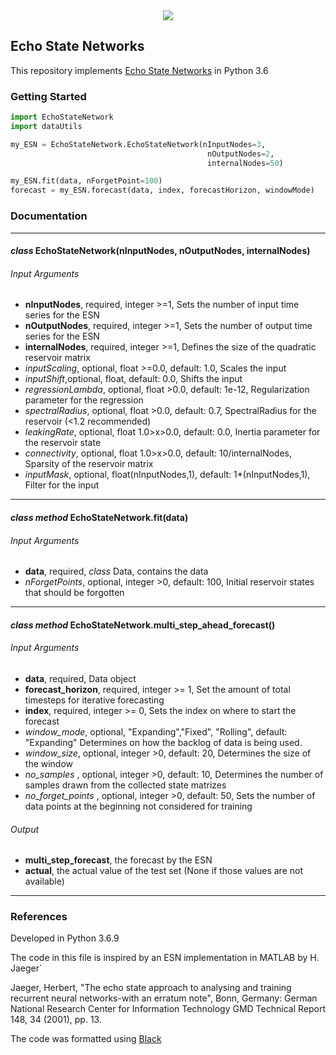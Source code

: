 <div align='center'>
  <img src='Pictures/ESN.png'>
</div>

## Echo State Networks

This repository implements [Echo State Networks](http://www.scholarpedia.org/article/Echo_state_network) in Python 3.6

### Getting Started

```py
import EchoStateNetwork
import dataUtils

my_ESN = EchoStateNetwork.EchoStateNetwork(nInputNodes=3,
                                            nOutputNodes=2, 
                                            internalNodes=50)

my_ESN.fit(data, nForgetPoint=100)
forecast = my_ESN.forecast(data, index, forecastHorizon, windowMode)
```

### Documentation
***
#### _class_ EchoStateNetwork(nInputNodes, nOutputNodes, internalNodes)
###### Input Arguments

* **nInputNodes**, required, integer >=1, Sets the number of input time series for the ESN
* **nOutputNodes**, required, integer >=1, Sets the number of output time series for the ESN
* **internalNodes**, required, integer >=1, Defines the size of the quadratic reservoir matrix
* _inputScaling_, optional, float >=0.0, default: 1.0, Scales the input
* _inputShift_,optional, float, default: 0.0, Shifts the input
* _regressionLambda_, optional, float >0.0, default: 1e-12, Regularization parameter for the regression
* _spectralRadius_, optional, float >0.0, default: 0.7, SpectralRadius for the reservoir (<1.2 recommended)
* _leakingRate_, optional, float 1.0>x>0.0, default: 0.0, Inertia parameter for the reservoir state
* _connectivity_, optional, float 1.0>x>0.0, default: 10/internalNodes, Sparsity of the reservoir matrix
* _inputMask_, optional, float(nInputNodes,1), default: 1*(nInputNodes,1), Filter for the input
***
    
#### _class method_ EchoStateNetwork.fit(data)
###### Input Arguments

* **data**, required, _class_ Data, contains the data
* _nForgetPoints_, optional, integer >0, default: 100, Initial reservoir states that should be forgotten
***
  
#### _class method_ EchoStateNetwork.multi_step_ahead_forecast()
###### Input Arguments
* **data**, required, Data object
* **forecast_horizon**, required, integer >= 1, Set the amount of total timesteps for iterative forecasting
* **index**, required, integer >= 0, Sets the index on where to start the forecast
* _window_mode_, optional, "Expanding","Fixed", "Rolling", default: "Expanding" Determines on how the backlog of data is being used.
* _window_size_, optional, integer >0, default: 20, Determines the size of the window
* _no_samples_ , optional, integer >0, default: 10, Determines the number of samples drawn from the collected state matrizes
* _no_forget_points_ , optional, integer >0, default: 50, Sets the number of data points at the beginning not considered for training

###### Output
* **multi_step_forecast**, the forecast by the ESN
* **actual**, the actual value of the test set (None if those values are not available)

***
### References
Developed in Python 3.6.9

The code in this file is inspired by an ESN implementation in MATLAB by H. Jaeger`

Jaeger, Herbert, "The echo state approach to analysing and training recurrent neural networks-with an erratum note",
Bonn, Germany: German National Research Center for Information Technology GMD Technical Report 148, 34 (2001), pp. 13.

The code was formatted using [Black](https://github.com/psf/black)